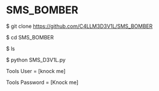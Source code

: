 # SMS_BOMBER

$ git clone https://github.com/C4LLM3D3V1L/SMS_BOMBER

$ cd SMS_BOMBER

$ ls

$ python SMS_D3V1L.py



Tools User = [knock me]

Tools Password = [Knock me]
